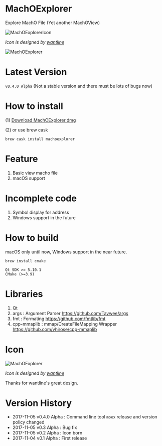 # MachOExplorer

Explore MachO File (Yet another MachOView)

![MachOExplorerIcon](image/machoexplorer-small.png)

*Icon is designed by [wantline](https://weibo.com/wantline)*

![MachOExplorer](image/screenshot.png)

# Latest Version

`v0.4.0 Alpha` (Not a stable version and there must be lots of bugs now)

# How to install


(1) [Download MachOExplorer.dmg](https://github.com/everettjf/MachOExplorer/releases)

(2) or use brew cask

```
brew cask install machoexplorer
```

# Feature

1. Basic view macho file
2. macOS support

# Incomplete code

1. Symbol display for address
2. Windows support in the future

# How to build 

macOS only until now, Windows support in the near future.

```
brew install cmake

Qt SDK >= 5.10.1
CMake (>=3.9)
```

# Libraries

1. Qt
2. args : Argument Parser https://github.com/Taywee/args
3. fmt : Formating https://github.com/fmtlib/fmt
4. cpp-mmaplib : mmap/CreateFileMapping Wrapper https://github.com/yhirose/cpp-mmaplib

# Icon

![MachOExplorer](image/machoexplorer-small.png)

*Icon is designed by [wantline](https://weibo.com/wantline)*

Thanks for wantline's great design.

# Version History

- 2017-11-05 v0.4.0 Alpha : Command line tool `moex` release and version policy changed
- 2017-11-05 v0.3 Alpha : Bug fix
- 2017-11-05 v0.2 Alpha : Icon born
- 2017-11-04 v0.1 Alpha : First release
